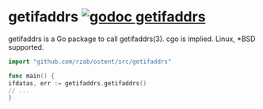 getifaddrs [![godoc getifaddrs](https://godoc.org/github.com/rzab/ostent/getifaddrs?status.svg)](https://godoc.org/github.com/rzab/ostent/getifaddrs)
==========

getifaddrs is a Go package to call getifaddrs(3). cgo is implied. Linux, *BSD supported.

```go
import "github.com/rzab/ostent/src/getifaddrs"

func main() {
ifdatas, err := getifaddrs.getifaddrs()
// ...
}
